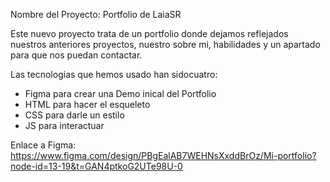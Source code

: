 Nombre del Proyecto: Portfolio de LaiaSR

Este nuevo proyecto trata de un portfolio donde dejamos reflejados nuestros anteriores proyectos, nuestro sobre mi, habilidades y un apartado para que nos puedan contactar.

Las tecnologias que hemos usado han sidocuatro:
- Figma para crear una Demo inical del Portfolio
- HTML para hacer el esqueleto
- CSS para darle un estilo
- JS para interactuar

Enlace a Figma: https://www.figma.com/design/PBgEalAB7WEHNsXxddBrOz/Mi-portfolio?node-id=13-19&t=GAN4ptkoG2UTe98U-0

